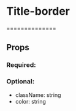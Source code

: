 
# Title-border
==============
## Props

### Required:

### Optional:
  - className: string
  - color: string
